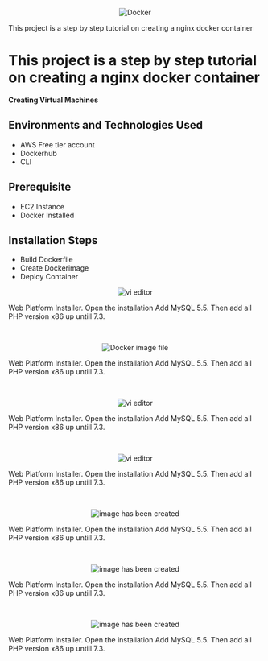 <p align="center">
<img src="https://imgur.com/55SACnN.png" alt="Docker"/>
</p>

This project is a step by step tutorial on creating a nginx docker container

<h1>This project is a step by step tutorial on creating a nginx docker container</h1>
<b>Creating Virtual Machines</b>

<h2>Environments and Technologies Used</h2>

- AWS Free tier account
- Dockerhub
- CLI

<h2>Prerequisite </h2>

- EC2 Instance
- Docker Installed

<h2>Installation Steps</h2>

- Build Dockerfile
- Create Dockerimage
- Deploy Container

<p align="center">
<img src="https://imgur.com/DM3zv11.png"  alt="vi editor"/>
</p>
<p>
Web Platform Installer. Open the installation Add MySQL 5.5. Then add all PHP version x86 up untill 7.3.
</p>
<br />

<p align="center">
<img src="https://imgur.com/SrDFtQa.png"  alt="Docker image file"/>
</p>
<p>
Web Platform Installer. Open the installation Add MySQL 5.5. Then add all PHP version x86 up untill 7.3.
</p>
<br />

<p align="center">
<img src="https://imgur.com/lrpehuw.png"  alt="vi editor"/>
</p>
<p>
Web Platform Installer. Open the installation Add MySQL 5.5. Then add all PHP version x86 up untill 7.3.
</p>
<br />

<p align="center">
<img src="https://imgur.com/EdAvsDI.png"  alt="vi editor"/>
</p>
<p>
Web Platform Installer. Open the installation Add MySQL 5.5. Then add all PHP version x86 up untill 7.3.
</p>
<br />

<p align="center">
<img src="https://imgur.com/dEOXjN3.png"  alt="image has been created"/>
</p>
<p>
Web Platform Installer. Open the installation Add MySQL 5.5. Then add all PHP version x86 up untill 7.3.
</p>
<br />

<p align="center">
<img src="https://imgur.com/8ExVDAS.png"  alt="image has been created"/>
</p>
<p>
Web Platform Installer. Open the installation Add MySQL 5.5. Then add all PHP version x86 up untill 7.3.
</p>
<br />

<p align="center">
<img src="https://imgur.com/jGYWCUj.png"  alt="image has been created"/>
</p>
<p>
Web Platform Installer. Open the installation Add MySQL 5.5. Then add all PHP version x86 up untill 7.3.
</p>
<br />

